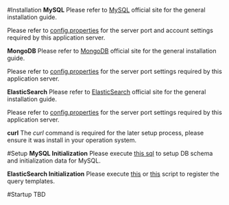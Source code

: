 #Installation
**MySQL**
Please refer to [MySQL][1] official site for the general installation guide.

Please refer to [config.properties][2] for the server port and account settings required by this application server.

**MongoDB**
Please refer to [MongoDB][3] official site for the general installation guide.

Please refer to [config.properties][4] for the server port settings required by this application server.

**ElasticSearch**
Please refer to [ElasticSearch][5] official site for the general installation guide.

Please refer to [config.properties][6] for the server port settings required by this application server.

**curl**
The *curl* command is required for the later setup process, please ensure it was install in your operation system.

#Setup
**MySQL Initialization**
Please execute [this sql][7] to setup DB schema and initialization data for MySQL.

**ElasticSearch Initialization**
Please execute [this][8] or [this][9] script to register the query templates.

#Startup
TBD


  [1]: http://www.mysql.com
  [2]: https://github.com/wally-1981/free_walker/blob/master/server/rest/com.free.walker.service.itinerary/src/main/resources/com/free/walker/service/itinerary/dao/config.properties
  [3]: http://www.mongodb.org
  [4]: https://github.com/wally-1981/free_walker/blob/master/server/rest/com.free.walker.service.itinerary/src/main/resources/com/free/walker/service/itinerary/dao/config.properties
  [5]: https://www.elastic.co/products/elasticsearch
  [6]: https://github.com/wally-1981/free_walker/blob/master/server/rest/com.free.walker.service.itinerary/src/main/resources/com/free/walker/service/itinerary/dao/config.properties
  [7]: https://github.com/wally-1981/free_walker/blob/master/server/rest/com.free.walker.service.itinerary/src/main/resources/db/schema/basic.sql
  [8]: https://github.com/wally-1981/free_walker/blob/master/server/rest/com.free.walker.service.itinerary/src/main/resources/db/setup.sh
  [9]: https://github.com/wally-1981/free_walker/blob/master/server/rest/com.free.walker.service.itinerary/src/main/resources/db/setup.bat
